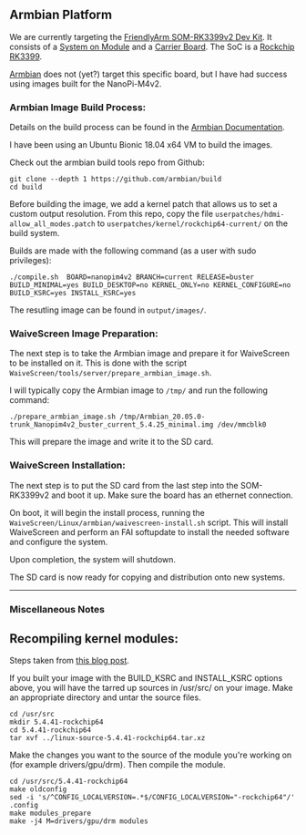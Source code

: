 ## Armbian Platform

We are currently targeting the [FriendlyArm SOM-RK3399v2 Dev Kit](https://www.friendlyarm.com/index.php?route=product/product&product_id=281).  It consists of a [System on Module](http://wiki.friendlyarm.com/wiki/index.php/SOM-RK3399v2) and a [Carrier Board](http://wiki.friendlyarm.com/wiki/index.php/SOM-RK3399_Dev_Kit).  The SoC is a [Rockchip RK3399](http://opensource.rock-chips.com/wiki_Main_Page).

[Armbian](https://www.armbian.com/) does not (yet?) target this specific board, but I have had success using images built for the NanoPi-M4v2.

### Armbian Image Build Process:

Details on the build process can be found in the [Armbian Documentation](https://docs.armbian.com/Developer-Guide_Build-Preparation/).

I have been using an Ubuntu Bionic 18.04 x64 VM to build the images.

Check out the armbian build tools repo from Github:

```
git clone --depth 1 https://github.com/armbian/build
cd build
```

Before building the image, we add a kernel patch that allows us to set a custom output resolution.  From this repo, copy the file `userpatches/hdmi-allow_all_modes.patch` to `userpatches/kernel/rockchip64-current/` on the build system.

Builds are made with the following command (as a user with sudo privileges):

`./compile.sh  BOARD=nanopim4v2 BRANCH=current RELEASE=buster BUILD_MINIMAL=yes BUILD_DESKTOP=no KERNEL_ONLY=no KERNEL_CONFIGURE=no BUILD_KSRC=yes INSTALL_KSRC=yes`

The resutling image can be found in `output/images/`.

### WaiveScreen Image Preparation:

The next step is to take the Armbian image and prepare it for WaiveScreen to be installed on it.  This is done with the script `WaiveScreen/tools/server/prepare_armbian_image.sh`.

I will typically copy the Armbian image to `/tmp/` and run the following command:

`./prepare_armbian_image.sh /tmp/Armbian_20.05.0-trunk_Nanopim4v2_buster_current_5.4.25_minimal.img /dev/mmcblk0`

This will prepare the image and write it to the SD card.

### WaiveScreen Installation:

The next step is to put the SD card from the last step into the SOM-RK3399v2 and boot it up.  Make sure the board has an ethernet connection.

On boot, it will begin the install process, running the `WaiveScreen/Linux/armbian/waivescreen-install.sh` script.  This will install WaiveScreen and perform an FAI softupdate to install the needed software and configure the system.

Upon completion, the system will shutdown.

The SD card is now ready for copying and distribution onto new systems.

---

### Miscellaneous Notes

## Recompiling kernel modules:

Steps taken from [this blog post](http://blog.vmsplice.net/2018/01/how-to-modify-kernel-modules-without.html).

If you built your image with the BUILD_KSRC and INSTALL_KSRC options above, you will have the tarred up sources in /usr/src/ on your image.  Make an appropriate directory and untar the source files.

```
cd /usr/src
mkdir 5.4.41-rockchip64
cd 5.4.41-rockchip64
tar xvf ../linux-source-5.4.41-rockchip64.tar.xz
```

Make the changes you want to the source of the module you're working on (for example drivers/gpu/drm).  Then compile the module.

```
cd /usr/src/5.4.41-rockchip64
make oldconfig
sed -i 's/^CONFIG_LOCALVERSION=.*$/CONFIG_LOCALVERSION="-rockchip64"/' .config
make modules_prepare
make -j4 M=drivers/gpu/drm modules
```
